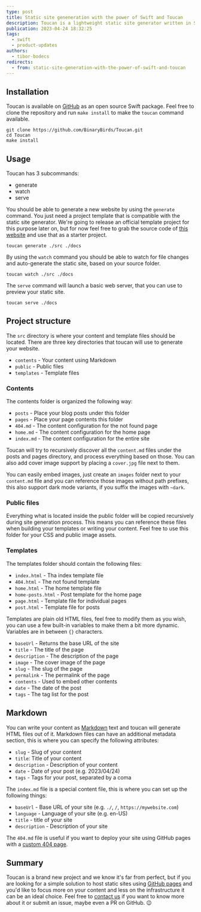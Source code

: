 ```yaml
---
type: post
title: Static site geneneration with the power of Swift and Toucan
description: Toucan is a lightweight static site generator written in Swift. This article will guide you through the process of creating your own website using it.
publication: 2023-04-24 18:32:25
tags:
  - swift
  - product-updates
authors:
  - tibor-bodecs
redirects:
  - from: static-site-generation-with-the-power-of-swift-and-toucan
---
```


## Installation

Toucan is available on [GitHub](https://github.com/binarybirds/toucan) as an open source Swift package. Feel free to clone the repository and run `make install` to make the `toucan` command available.

```
git clone https://github.com/BinaryBirds/Toucan.git
cd Toucan
make install
```

## Usage

Toucan has 3 subcommands:

- generate
- watch
- serve

You should be able to generate a new website by using the `generate` command. You just need a project template that is compatible with the static site generator. We're going to release an official template project for this purpose later on, but for now feel free to grab the source code of [this website](https://github.com/binarybirds/site) and use that as a starter project.

```
toucan generate ./src ./docs
```

By using the `watch` command you should be able to watch for file changes and auto-generate the static site, based on your source folder.

```
toucan watch ./src ./docs
```

The `serve` command will launch a basic web server, that you can use to preview your static site.

```
toucan serve ./docs
```

## Project structure

The `src` directory is where your content and template files should be located. There are three key directories that toucan will use to generate your website.

- `contents` - Your content using Markdown
- `public` - Public files
- `templates` - Template files

### Contents

The contents folder is organized the following way:

- `posts` - Place your blog posts under this folder
- `pages` - Place your page contents this folder
- `404.md` - The content configuration for the not found page
- `home.md` - The content configuration for the home page
- `index.md` - The content configuration for the entire site

Toucan will try to recursively discover all the `content.md` files under the posts and pages directory, and process everything based on those. You can also add cover image support by placing a `cover.jpg` file next to them.

You can easily embed images, just create an `images` folder next to your `content.md` file and you can reference those images without path prefixes, this also support dark mode variants, if you suffix the images with `~dark`.

### Public files

Everything what is located inside the public folder will be copied recursively during site generation process. This means you can reference these files when building your templates or writing your content. Feel free to use this folder for your CSS and public image assets.

### Templates

The templates folder should contain the following files:

- `index.html` - Tha index template file
- `404.html` - The not found template
- `home.html` - The home template file
- `home-posts.html` - Post template for the home page
- `page.html` - Template file for individual pages
- `post.html` - Template file for posts

Templates are plain old HTML files, feel free to modify them as you wish, you can use a few built-in variables to make them a bit more dynamic. Variables are in between `{}` characters.

- `baseUrl` - Returns the base URL of the site
- `title` - The title of the page
- `description` - The description of the page
- `image` - The cover image of the page
- `slug` - The slug of the page
- `permalink` - The permalink of the page
- `contents` - Used to embed other contents
- `date` - The date of the post
- `tags` - The tag list for the post

## Markdown

You can write your content as [Markdown](https://daringfireball.net/projects/markdown/syntax) text and toucan will generate HTML files out of it. Markdown files can have an additional metadata section, this is where you can specify the following attributes:

- `slug` - Slug of your content
- `title`: Title of your content
- `description` - Description of your content
- `date` - Date of your post (e.g. 2023/04/24)
- `tags` - Tags for your post, separated by a coma

The `index.md` file is a special content file, this is where you can set up the following things:

- `baseUrl` - Base URL of your site (e.g. `./`, `/`, `https://mywebsite.com`)
- `language` - Language of your site (e.g. en-US)
- `title` - title of your site
- `description` - Description of your site

The `404.md` file is useful if you want to deploy your site using GitHub pages with a [custom 404 page](https://docs.github.com/en/pages/getting-started-with-github-pages/creating-a-custom-404-page-for-your-github-pages-site).

## Summary

Toucan is a brand new project and we know it's far from perfect, but if you are looking for a simple solution to host static sites using [GitHub pages](https://pages.github.com) and you'd like to focus more on your content and less on the infrastructure it can be an ideal choice. Feel free to [contact us](https://github.com/BinaryBirds/Toucan/discussions/1) if you want to know more about it or submit an issue, maybe even a PR on GitHub. 😉
